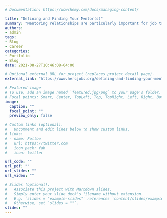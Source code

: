 ```yaml
---
# Documentation: https://wowchemy.com/docs/managing-content/

title: "Defining and Finding Your Mentor(s)"
summary: "Mentoring relationships are particularly important for job transitions. While it’s true that advisors may also provide some of these functions, according to Dr. Beronda Montgomery, the key difference between an advisor and a mentor is the specificity of the advice for you."
authors: 
- admin
tags: 
- Blog
- Career
categories: 
- Portfolio
- Blog
date: 2021-08-27T10:46:08-04:00

# Optional external URL for project (replaces project detail page).
external_link: "https://www.hercjobs.org/defining-and-finding-your-mentors/"

# Featured image
# To use, add an image named `featured.jpg/png` to your page's folder.
# Focal points: Smart, Center, TopLeft, Top, TopRight, Left, Right, BottomLeft, Bottom, BottomRight.
image:
  caption: ""
  focal_point: ""
  preview_only: false

# Custom links (optional).
#   Uncomment and edit lines below to show custom links.
# links:
# - name: Follow
#   url: https://twitter.com
#   icon_pack: fab
#   icon: twitter

url_code: ""
url_pdf: ""
url_slides: ""
url_video: ""

# Slides (optional).
#   Associate this project with Markdown slides.
#   Simply enter your slide deck's filename without extension.
#   E.g. `slides = "example-slides"` references `content/slides/example-slides.md`.
#   Otherwise, set `slides = ""`.
slides: ""
---
```

